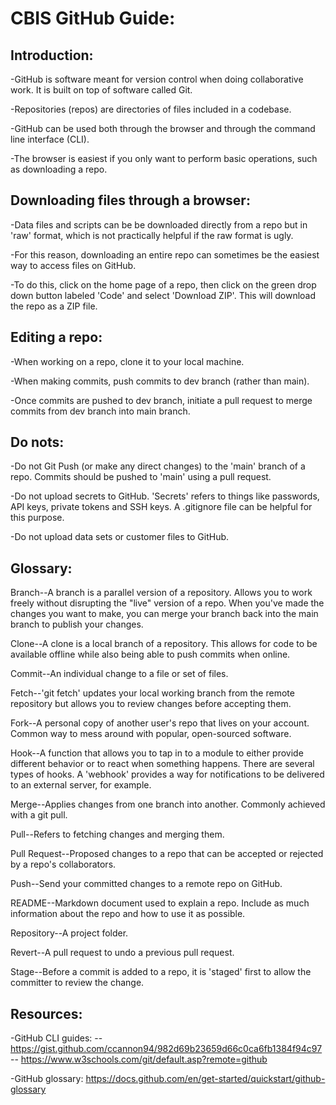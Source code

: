 # CBIS GitHub Guide:

## Introduction:
-GitHub is software meant for version control when doing collaborative work. It is built on top of software called Git.

-Repositories (repos) are directories of files included in a codebase. 

-GitHub can be used both through the browser and through the command line interface (CLI). 

-The browser is easiest if you only want to perform basic operations, such as downloading a repo.

## Downloading files through a browser:
-Data files and scripts can be be downloaded directly from a repo but in 'raw' format, which is not practically helpful if the raw format is ugly.

-For this reason, downloading an entire repo can sometimes be the easiest way to access files on GitHub.

-To do this, click on the home page of a repo, then click on the green drop down button labeled 'Code' and select 'Download ZIP'. This will download the repo as a ZIP file.

## Editing a repo:
-When working on a repo, clone it to your local machine.

-When making commits, push commits to dev branch (rather than main).

-Once commits are pushed to dev branch, initiate a pull request to merge commits from dev branch into main branch.

## Do nots:
-Do not Git Push (or make any direct changes) to the 'main' branch of a repo. Commits should be pushed to 'main' using a pull request.

-Do not upload secrets to GitHub. 'Secrets' refers to things like passwords, API keys, private tokens and SSH keys. A .gitignore file can be helpful for this purpose.

-Do not upload data sets or customer files to GitHub.

## Glossary:
Branch--A branch is a parallel version of a repository. Allows you to work freely without disrupting the "live" version of a repo. When you've made the changes you want to make, you can merge your branch back into the main branch to publish your changes.

Clone--A clone is a local branch of a repository. This allows for code to be available offline while also being able to push commits when online.

Commit--An individual change to a file or set of files.

Fetch--'git fetch' updates your local working branch from the remote repository but allows you to review changes before accepting them.

Fork--A personal copy of another user's repo that lives on your account. Common way to mess around with popular, open-sourced software.

Hook--A function that allows you to tap in to a module to either provide different behavior or to react when something happens. There are several types of hooks. A 'webhook' provides a way for notifications to be delivered to an external server, for example.

Merge--Applies changes from one branch into another. Commonly achieved with a git pull.

Pull--Refers to fetching changes and merging them.

Pull Request--Proposed changes to a repo that can be accepted or rejected by a repo's collaborators.

Push--Send your committed changes to a remote repo on GitHub. 

README--Markdown document used to explain a repo. Include as much information about the repo and how to use it as possible.

Repository--A project folder.

Revert--A pull request to undo a previous pull request.

Stage--Before a commit is added to a repo, it is 'staged' first to allow the committer to review the change.

## Resources:
-GitHub CLI guides: 
-- https://gist.github.com/ccannon94/982d69b23659d66c0ca6fb1384f94c97
-- https://www.w3schools.com/git/default.asp?remote=github

-GitHub glossary: https://docs.github.com/en/get-started/quickstart/github-glossary
